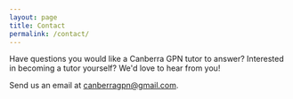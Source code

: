 ```yaml
---
layout: page
title: Contact
permalink: /contact/
---
```


Have questions you would like a Canberra GPN tutor to answer?  Interested in becoming a tutor yourself?  We'd love to hear from you!

Send us an email at [canberragpn@gmail.com](mailto:canberragpn@gmail.com).